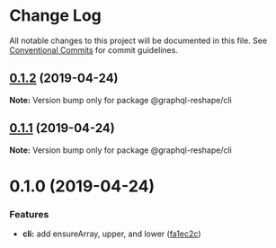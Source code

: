 # Change Log

All notable changes to this project will be documented in this file.
See [Conventional Commits](https://conventionalcommits.org) for commit guidelines.

## [0.1.2](https://github.com/zieka/graphql-reshape/compare/@graphql-reshape/cli@0.1.1...@graphql-reshape/cli@0.1.2) (2019-04-24)

**Note:** Version bump only for package @graphql-reshape/cli





## [0.1.1](https://github.com/zieka/graphql-reshape/compare/@graphql-reshape/cli@0.1.0...@graphql-reshape/cli@0.1.1) (2019-04-24)

**Note:** Version bump only for package @graphql-reshape/cli





# 0.1.0 (2019-04-24)


### Features

* **cli:** add ensureArray, upper, and lower ([fa1ec2c](https://github.com/zieka/graphql-reshape/commit/fa1ec2c))
